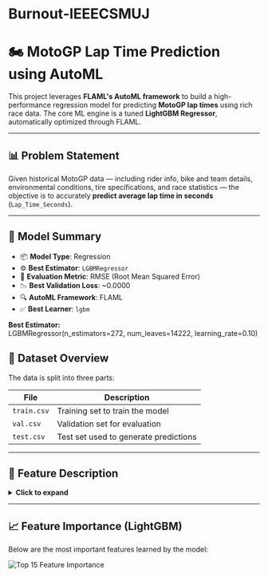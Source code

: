 # Burnout-IEEECSMUJ

# 🏍️ MotoGP Lap Time Prediction using AutoML

This project leverages **FLAML's AutoML framework** to build a high-performance regression model for predicting **MotoGP lap times** using rich race data. The core ML engine is a tuned **LightGBM Regressor**, automatically optimized through FLAML.

---

## 📊 Problem Statement

Given historical MotoGP data — including rider info, bike and team details, environmental conditions, tire specifications, and race statistics — the objective is to accurately **predict average lap time in seconds** (`Lap_Time_Seconds`).

---

## 🧠 Model Summary

- 📦 **Model Type**: Regression  
- ⚙️ **Best Estimator**: `LGBMRegressor`  
- 🧪 **Evaluation Metric**: RMSE (Root Mean Squared Error)  
- 📉 **Best Validation Loss**: ~0.0000  
- 🔍 **AutoML Framework**: FLAML  
- ✅ **Best Learner**: `lgbm`  

**Best Estimator:**  
LGBMRegressor(n_estimators=272, num_leaves=14222, learning_rate=0.10)

## 📁 Dataset Overview

The data is split into three parts:

| File       | Description                             |
|------------|-----------------------------------------|
| `train.csv`| Training set to train the model         |
| `val.csv`  | Validation set for evaluation           |
| `test.csv` | Test set used to generate predictions   |

---

## 🧾 Feature Description

<details>
<summary><strong>Click to expand</strong></summary>

| Column                          | Description |
|---------------------------------|-------------|
| `Unique ID`                     | A unique identifier for each row |
| `Rider_ID`                      | Unique identifier for each rider |
| `category_x`                    | Racing category (MotoGP, Moto2, etc.) |
| `Circuit_Length_km`            | Length of the circuit in kilometers |
| `Laps`                          | Total number of laps in the session |
| `Grid_Position`                | Rider's starting grid position |
| `Avg_Speed_kmh`                | Average speed during the session |
| `Track_Condition`              | Surface state (e.g., dry, wet) |
| `Humidity_%`                   | Humidity during session |
| `Tire_Compound_Front`          | Front tire type |
| `Tire_Compound_Rear`           | Rear tire type |
| `Penalty`                      | Penalty applied (e.g. +3s, DNF) |
| `Championship_Points`          | Total championship points |
| `Championship_Position`        | Current championship standing |
| `Session`                      | Session type (Race, Quali) |
| `Year_x`                       | Year of session |
| `Sequence`                     | Sequence in race |
| `Rider`, `Rider_name`          | Rider info |
| `Team`, `Team_name`            | Team info |
| `Bike`, `Bike_name`            | Bike info |
| `Position`                     | Final race position (negative = DNF/DNS/DSQ/DNQ) |
| `Points`                       | Points awarded for this session |
| `Shortname`                    | Country short code |
| `Circuit_name`                 | Name of the race circuit |
| `Lap_Time_Seconds`             | ⬅️ **Target column** |
| `Corners_per_Lap`              | Number of corners in the track |
| `Tire_Degradation_Factor_per_Lap`| Avg tire degradation per lap |
| `Pit_Stop_Duration_Seconds`    | Time spent in pit stops |
| `Ambient_Temperature_Celsius`  | Air temp |
| `Track_Temperature_Celsius`    | Track temp |
| `Weather`                      | Weather conditions |
| `Track`, `Air`, `Ground`       | Additional temp readings |
| `Starts`, `Finishes`, `With_points` | Rider career stats |
| `Podiums`, `Wins`              | Number of podiums and wins |
| `Min_year`, `Max_year`, `Years_active` | Rider experience |

</details>

---

## 📈 Feature Importance (LightGBM)

Below are the most important features learned by the model:

![Top 15 Feature Importance](https://i.postimg.cc/D0CgxCPh/Figure-1.png)
